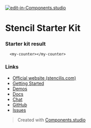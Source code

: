 [![edit-in-Components.studio](https://components.studio/assets/ext/edit_in_cso.svg)](https://components.studio/edit/dFr6nUA2MQSMv3RT4Uw6)
# Stencil Starter Kit

### Starter kit result

```showcase
  <my-counter></my-counter>
```

### Links

- [Official website (stenciljs.com)](https://stenciljs.com/)
- [Getting Started](https://stenciljs.com/docs/getting-started)
- [Demos](https://stenciljs.com/resources#Demos)
- [Docs](https://stenciljs.com/docs/introduction)
- [Chat](https://stencil-worldwide.herokuapp.com/)
- [GitHub](https://github.com/ionic-team/stencil)
- [Issues](https://github.com/ionic-team/stencil/issues)

> Created with [Components.studio](https://components.studio)
